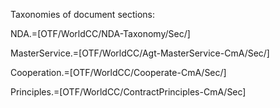 Taxonomies of document sections:

NDA.=[OTF/WorldCC/NDA-Taxonomy/Sec/]

MasterService.=[OTF/WorldCC/Agt-MasterService-CmA/Sec/]

Cooperation.=[OTF/WorldCC/Cooperate-CmA/Sec/]

Principles.=[OTF/WorldCC/ContractPrinciples-CmA/Sec]
